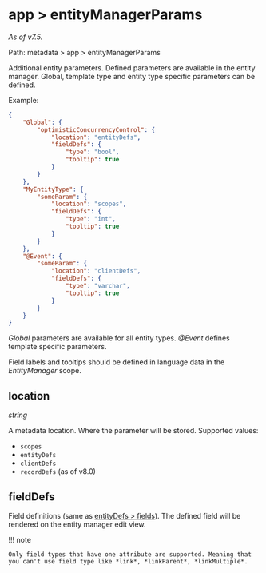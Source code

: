 # app > entityManagerParams

*As of v7.5.*

Path: metadata > app > entityManagerParams

Additional entity parameters. Defined parameters are available in the entity manager. Global, template type and entity type specific parameters can be defined.

Example:

```json
{
    "Global": {
        "optimisticConcurrencyControl": {
            "location": "entityDefs",
            "fieldDefs": {
                "type": "bool",
                "tooltip": true
            }
        }
    },
    "MyEntityType": {
        "someParam": {
            "location": "scopes",
            "fieldDefs": {
                "type": "int",
                "tooltip": true
            }
        }
    },
    "@Event": {
        "someParam": {
            "location": "clientDefs",
            "fieldDefs": {
                "type": "varchar",
                "tooltip": true
            }
        }
    }
}

```

*Global* parameters are available for all entity types. *@Event* defines template specific parameters.

Field labels and tooltips should be defined in language data in the *EntityManager* scope.

## location

*string*

A metadata location. Where the parameter  will be stored. Supported values:

* `scopes`
* `entityDefs`
* `clientDefs`
* `recordDefs` (as of v8.0)

## fieldDefs

Field definitions (same as [entityDefs > fields](entity-defs.md#fields)). The defined field will be rendered on the entity manager edit view.

!!! note

    Only field types that have one attribute are supported. Meaning that you can't use field type like *link*, *linkParent*, *linkMultiple*.
